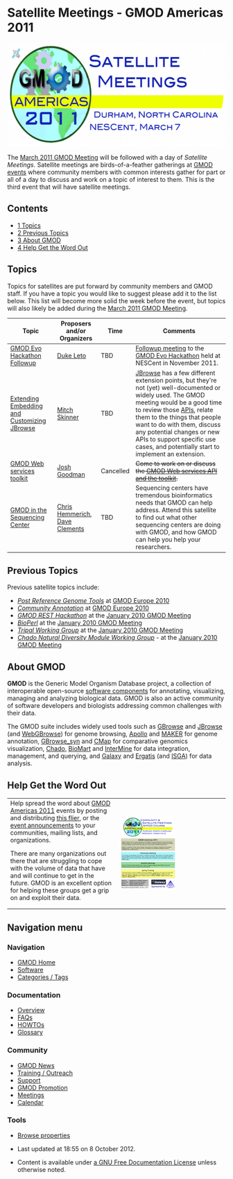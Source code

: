 



<span id="top"></span>




# <span dir="auto">Satellite Meetings - GMOD Americas 2011</span>









  


<img
src="https://raw.githubusercontent.com/GMOD/gmod.github.io/main/mediawiki/images/thumb/8/8e/2011GMODAmericasSatellitesLogo.png/600px-2011GMODAmericasSatellitesLogo.png"
srcset="https://raw.githubusercontent.com/GMOD/gmod.github.io/main/mediawiki/images/thumb/8/8e/2011GMODAmericasSatellitesLogo.png/900px-2011GMODAmericasSatellitesLogo.png 1.5x, https://raw.githubusercontent.com/GMOD/gmod.github.io/main/mediawiki/images/8/8e/2011GMODAmericasSatellitesLogo.png 2x"
width="600" height="238" alt="GMOD Americas 2011" />


  
The [March 2011 GMOD
Meeting](March_2011_GMOD_Meeting "March 2011 GMOD Meeting") will be
followed with a day of *Satellite Meetings.* Satellite meetings are
birds-of-a-feather gatherings at [GMOD
events](Category%3AEvents "Category%3AEvents") where community members with
common interests gather for part or all of a day to discuss and work on
a topic of interest to them. This is the third event that will have
satellite meetings.


## Contents



- [<span class="tocnumber">1</span>
  <span class="toctext">Topics</span>](#Topics)
- [<span class="tocnumber">2</span> <span class="toctext">Previous
  Topics</span>](#Previous_Topics)
- [<span class="tocnumber">3</span> <span class="toctext">About
  GMOD</span>](#About_GMOD)
- [<span class="tocnumber">4</span> <span class="toctext">Help Get the
  Word Out</span>](#Help_Get_the_Word_Out)



## <span id="Topics" class="mw-headline">Topics</span>

Topics for satellites are put forward by community members and GMOD
staff. If you have a topic you would like to suggest please add it to
the list below. This list will become more solid the week before the
event, but topics will also likely be added during the [March 2011 GMOD
Meeting](March_2011_GMOD_Meeting "March 2011 GMOD Meeting").

| Topic | Proposers and/or Organizers | Time | Comments |
|----|----|----|----|
| [GMOD Evo Hackathon Followup](GMOD_Evo_Hackathon#March_2011_Satellite "GMOD Evo Hackathon") | [Duke Leto](User%3ADukeleto "User%3ADukeleto") | TBD | [Followup meeting](GMOD_Evo_Hackathon#March_2011_Satellite "GMOD Evo Hackathon") to the [GMOD Evo Hackathon](GMOD_Evo_Hackathon "GMOD Evo Hackathon") held at NESCent in November 2011. |
| [Extending Embedding and Customizing JBrowse](Extending_Embedding_and_Customizing_JBrowse "Extending Embedding and Customizing JBrowse") | [Mitch Skinner](User%3AMitchSkinner "User%3AMitchSkinner") | TBD | [JBrowse](JBrowse.1 "JBrowse") has a few different extension points, but they're not (yet) well-documented or widely used. The GMOD meeting would be a good time to review those [APIs](Glossary#API "Glossary"), relate them to the things that people want to do with them, discuss any potential changes or new APIs to support specific use cases, and potentially start to implement an extension. |
| [GMOD Web services toolkit](GMOD_RPC_API "GMOD RPC API") | [Josh Goodman](User%3AJogoodma "User%3AJogoodma") | Cancelled | ~~Come to work on or discuss the [GMOD Web services API and the toolkit](GMOD_RPC_API "GMOD RPC API").~~ |
| [GMOD in the Sequencing Center](GMOD_in_the_Sequencing_Center "GMOD in the Sequencing Center") | [Chris Hemmerich](User%3AChemmeri "User%3AChemmeri"), [Dave Clements](User%3AClements "User%3AClements") | TBD | Sequencing centers have tremendous bioinformatics needs that GMOD can help address. Attend this satellite to find out what other sequencing centers are doing with GMOD, and how GMOD can help you help your researchers. |

## <span id="Previous_Topics" class="mw-headline">Previous Topics</span>

Previous satellite topics include:

- *[Post Reference Genome
  Tools](Post_Reference_Genome_Tools "Post Reference Genome Tools")* at
  [GMOD Europe 2010](GMOD_Europe_2010 "GMOD Europe 2010")
- *[Community
  Annotation](Community_Annotation_-_September_2010_Satellite "Community Annotation - September 2010 Satellite")*
  at [GMOD Europe 2010](GMOD_Europe_2010 "GMOD Europe 2010")
- *[GMOD REST Hackathon](GMOD_REST_Hackathon "GMOD REST Hackathon")* at
  the [January 2010 GMOD
  Meeting](January_2010_GMOD_Meeting "January 2010 GMOD Meeting")
- *<a href="http://www.bioperl.org/wiki/GMOD_2010_Meeting" class="extiw"
  title="bp:GMOD 2010 Meeting">BioPerl</a>* at the [January 2010 GMOD
  Meeting](January_2010_GMOD_Meeting "January 2010 GMOD Meeting")
- *[Tripal Working Group](Tripal_Working_Group "Tripal Working Group")*
  at the [January 2010 GMOD
  Meeting](January_2010_GMOD_Meeting "January 2010 GMOD Meeting")
- *[Chado Natural Diversity Module Working
  Group](Chado_Natural_Diversity_Module_Working_Group "Chado Natural Diversity Module Working Group")* -
  at the [January 2010 GMOD
  Meeting](January_2010_GMOD_Meeting "January 2010 GMOD Meeting")

## <span id="About_GMOD" class="mw-headline">About GMOD</span>

**GMOD** is the Generic Model Organism Database project, a collection of
interoperable open-source [software
components](GMOD_Components "GMOD Components") for annotating,
visualizing, managing and analyzing biological data. GMOD is also an
active community of software developers and biologists addressing common
challenges with their data.

The GMOD suite includes widely used tools such as
[GBrowse](GBrowse.1 "GBrowse") and [JBrowse](JBrowse.1 "JBrowse") (and
[WebGBrowse](WebGBrowse.1 "WebGBrowse")) for genome browsing,
[Apollo](Apollo.1 "Apollo") and [MAKER](MAKER.1 "MAKER") for genome
annotation, [GBrowse_syn](GBrowse_syn.1 "GBrowse syn") and
[CMap](CMap.1 "CMap") for comparative genomics visualization,
<a href="Chado" class="mw-redirect" title="Chado">Chado</a>,
[BioMart](BioMart "BioMart") and [InterMine](InterMine "InterMine") for
data integration, management, and querying, and
[Galaxy](Galaxy.1 "Galaxy") and
<a href="Ergatis" class="mw-redirect" title="Ergatis">Ergatis</a> (and
[ISGA](ISGA "ISGA")) for data analysis.

## <span id="Help_Get_the_Word_Out" class="mw-headline">Help Get the Word Out</span>

<table>
<colgroup>
<col style="width: 50%" />
<col style="width: 50%" />
</colgroup>
<tbody>
<tr class="odd">
<td data-valign="top">Help spread the word about <a
href="GMOD_Americas_2011" title="GMOD Americas 2011">GMOD Americas
2011</a> events by posting and distributing <a
href="File:GMODAmericas2011Flier.pdf"
title="File:GMODAmericas2011Flier.pdf">this flier</a>, or the <a
href="News/March_2011_GMOD_Meeting"
title="News/March 2011 GMOD Meeting">event announcements</a> to your
communities, mailing lists, and organizations.
<p>There are many organizations out there that are struggling to cope
with the volume of data that have and will continue to get in the
future. GMOD is an excellent option for helping these groups get a grip
on and exploit their data.</p></td>
<td><a
href="http://gmod.org/wiki/File:GMODAmericas2011Flier.pdfGMOD_Americas_2011_Flier"
title="File:GMODAmericas2011Flier.pdfGMOD Americas 2011 Flier"><img
src="https://raw.githubusercontent.com/GMOD/gmod.github.io/main/mediawiki/images/a/a4/GMODAmericas2011FlierThumb.png"
width="131" height="170"
alt="GMODAmericas2011FlierThumb.png" /></a></td>
</tr>
</tbody>
</table>








## Navigation menu









### Navigation



- <span id="n-GMOD-Home">[GMOD Home](Main_Page)</span>
- <span id="n-Software">[Software](GMOD_Components)</span>
- <span id="n-Categories-.2F-Tags">[Categories /
  Tags](Categories)</span>




### Documentation



- <span id="n-Overview">[Overview](Overview)</span>
- <span id="n-FAQs">[FAQs](Category%3AFAQ)</span>
- <span id="n-HOWTOs">[HOWTOs](Category%3AHOWTO)</span>
- <span id="n-Glossary">[Glossary](Glossary)</span>




### Community



- <span id="n-GMOD-News">[GMOD News](GMOD_News)</span>
- <span id="n-Training-.2F-Outreach">[Training /
  Outreach](Training_and_Outreach)</span>
- <span id="n-Support">[Support](Support)</span>
- <span id="n-GMOD-Promotion">[GMOD Promotion](GMOD_Promotion)</span>
- <span id="n-Meetings">[Meetings](Meetings)</span>
- <span id="n-Calendar">[Calendar](Calendar)</span>




### Tools

- <span id="t-smwbrowselink"><a href="Special%253ABrowse/Satellite_Meetings_-2D_GMOD_Americas_2011"
  rel="smw-browse">Browse properties</a></span>



- <span id="footer-info-lastmod">Last updated at 18:55 on 8 October
  2012.</span>
<!-- - <span id="footer-info-viewcount">74,047 page views.</span> -->
- <span id="footer-info-copyright">Content is available under
  <a href="http://www.gnu.org/licenses/fdl-1.3.html" class="external"
  rel="nofollow">a GNU Free Documentation License</a> unless otherwise
  noted.</span>

<!-- -->



<!-- -->




